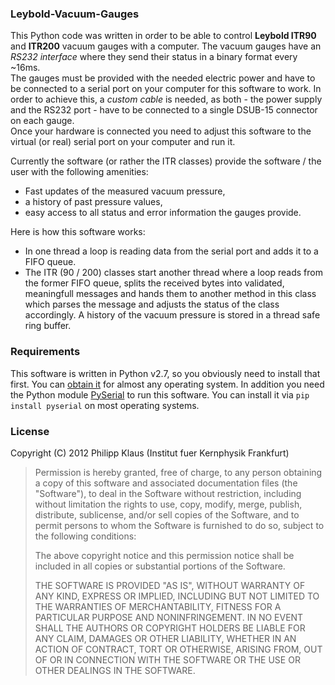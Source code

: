 ### Leybold-Vacuum-Gauges

This Python code was written in order to be able to control **Leybold
ITR90** and **ITR200** vacuum gauges with a computer.
The vacuum gauges have an *RS232 interface* where they send their status
in a binary format every ~16ms.  
The gauges must be provided with the needed electric power and have to
be connected to a serial port on your computer for this software to
work. In order to achieve this, a _custom cable_ is needed, as both -
the power supply and the RS232 port - have to be connected to a single
DSUB-15 connector on each gauge.  
Once your hardware is connected you need to adjust this software to the
virtual (or real) serial port on your computer and run it.

Currently the software (or rather the ITR classes) provide the software
/ the user with the following amenities:

* Fast updates of the measured vacuum pressure,
* a history of past pressure values,
* easy access to all status and error information the gauges provide.

Here is how this software works:

* In one thread a loop is reading data from the serial port and adds it
  to a FIFO queue.
* The ITR (90 / 200) classes start another thread where a loop reads
  from the former FIFO queue, splits the received bytes into validated,
  meaningfull messages and hands them to another method in this class
  which parses the message and adjusts the status of the class accordingly.
  A history of the vacuum pressure is stored in a thread safe ring buffer.

### Requirements

This software is written in Python v2.7, so you obviously need to install
that first. You can [obtain it][Python] for almost any operating system.
In addition you need the Python module [PySerial][] to run this software.
You can install it via `pip install pyserial` on most operating systems.

### License

Copyright (C) 2012 Philipp Klaus (Institut fuer Kernphysik Frankfurt)

> Permission is hereby granted, free of charge, to any person
> obtaining a copy of this software and associated documentation files
> (the "Software"), to deal in the Software without restriction, including
> without limitation the rights to use, copy, modify, merge, publish,
> distribute, sublicense, and/or sell copies of the Software, and to
> permit persons to whom the Software is furnished to do so, subject to
> the following conditions:
> 
> The above copyright notice and this permission notice shall be
> included in all copies or substantial portions of the Software.
> 
> THE SOFTWARE IS PROVIDED "AS IS", WITHOUT WARRANTY OF ANY KIND,
> EXPRESS OR IMPLIED, INCLUDING BUT NOT LIMITED TO THE WARRANTIES OF
> MERCHANTABILITY, FITNESS FOR A PARTICULAR PURPOSE AND NONINFRINGEMENT.
> IN NO EVENT SHALL THE AUTHORS OR COPYRIGHT HOLDERS BE LIABLE FOR ANY
> CLAIM, DAMAGES OR OTHER LIABILITY, WHETHER IN AN ACTION OF CONTRACT,
> TORT OR OTHERWISE, ARISING FROM, OUT OF OR IN CONNECTION WITH THE
> SOFTWARE OR THE USE OR OTHER DEALINGS IN THE SOFTWARE.

[PySerial]: http://pyserial.sourceforge.net/
[Python]: http://www.python.org/getit/
